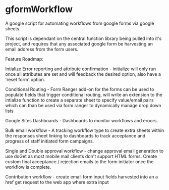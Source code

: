 # gformWorkflow
A google script for automating workflows from google forms via google sheets

This script is dependant on the central function library being pulled into it's project, and requires that any associated google form be harvesting an email address from the form users.

Feature Roadmap:

Intialize Error reporting and attribute confirmation - initialize will only run once all attributes are set and will feedback the desired option, also have a 'reset form' option.

Conditional Routing - Form Ranger add-on for the forms can be used to populate fields that trigger conditional routing, will write an extension to the intialize function to create a separate sheet to specify value/email pairs which can than be used via form ranger to dynamically manage drop down lists

Google Sites Dashboards - Dashboards to monitor workflows and eroors.

Bulk email workflow - A tracking workflow type to create extra sheets within the responses sheet linking to dashboards to track acceptance and progress of staff initiated form campaigns.

Single and Double approval workflow - change approval email generation to use doGet as most mobile mail clients don't support HTML forms. Create custom final acceptance / rejection emails to the form initiator once the workflow is complete.

Contribution workflow - create email form input fields harvested into an a href get request to the web app where extra input
